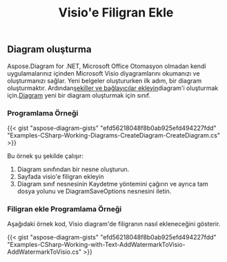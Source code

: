 ﻿---
title: Visio'e Filigran Ekle
type: docs
weight: 10
url: /tr/net/add-watermark-to-visio/
keywords: watermark, visi
description: .NET Diagram API kullanarak visio'e filigran nasıl eklenir.
---
## **Diagram oluşturma**
 Aspose.Diagram for .NET, Microsoft Office Otomasyon olmadan kendi uygulamalarınız içinden Microsoft Visio diyagramlarını okumanızı ve oluşturmanızı sağlar. Yeni belgeler oluştururken ilk adım, bir diagram oluşturmaktır. Ardından[şekiller ve bağlayıcılar ekleyin](https://docs.aspose.com/diagram/net/add-retrieve-copy-and-read-visio-shape-data/)diagram'i oluşturmak için.[Diagram](http://www.aspose.com/api/net/diagram/aspose.diagram/diagram) yeni bir diagram oluşturmak için sınıf.
### **Programlama Örneği**
{{< gist "aspose-diagram-gists" "efd56218048f8b0ab925efd494227fdd" "Examples-CSharp-Working-Diagrams-CreateDiagram-CreateDiagram.cs" >}}

Bu örnek şu şekilde çalışır:

1. Diagram sınıfından bir nesne oluşturun.
1. Sayfada visio'e filigran ekleyin
1. Diagram sınıf nesnesinin Kaydetme yöntemini çağırın ve ayrıca tam dosya yolunu ve DiagramSaveOptions nesnesini iletin.
### **Filigran ekle Programlama Örneği**
Aşağıdaki örnek kod, Visio diagram'de filigranın nasıl ekleneceğini gösterir.

{{< gist "aspose-diagram-gists" "efd56218048f8b0ab925efd494227fdd" "Examples-CSharp-Working-with-Text-AddWatermarkToVisio-AddWatermarkToVisio.cs" >}}
